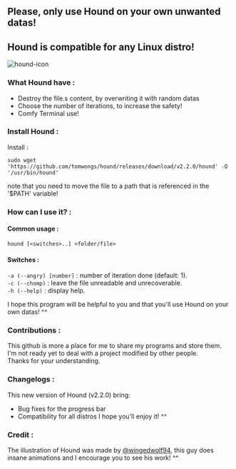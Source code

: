 ## Please, only use Hound on your own unwanted datas!  
## Hound is compatible for any Linux distro!   
![hound-icon](https://github.com/tomwongs/hound/assets/47051741/086fd1b1-fb75-4250-9eba-26c816065588)
### What Hound have :
* Destroy the file.s content, by overwriting it with random datas
* Choose the number of iterations, to increase the safety!
* Comfy Terminal use!

### Install Hound :
Install :
```
sudo wget 'https://github.com/tomwongs/hound/releases/download/v2.2.0/hound' -O '/usr/bin/hound'
```
note that you need to move the file to a path that is referenced in the '$PATH' variable!
### How can I use it? :

#### Common usage :   
`hound [<switches>..] <folder/file>`   

#### Switches :  
`-a (--angry) [number]` : number of iteration done (default: 1).  
`-c (--chomp)` : leave the file unreadable and unrecoverable.  
`-h (--help)` : display help.  

I hope this program will be helpful to you and that you'll use Hound on your own datas! ^^

### Contributions : 
This github is more a place for me to share my programs and store them.  
I'm not ready yet to deal with a project modified by other people.  
Thanks for your understanding.  

### Changelogs :
This new version of Hound (v2.2.0) bring:
  - Bug fixes for the progress bar
  - Compatibility for all distros
I hope you'll enjoy it! ^^   

### Credit :
The illustration of Hound was made by [@wingedwolf94](https://www.youtube.com/@wingedwolf94), this guy does insane animations and I encourage you to see his work! ^^
